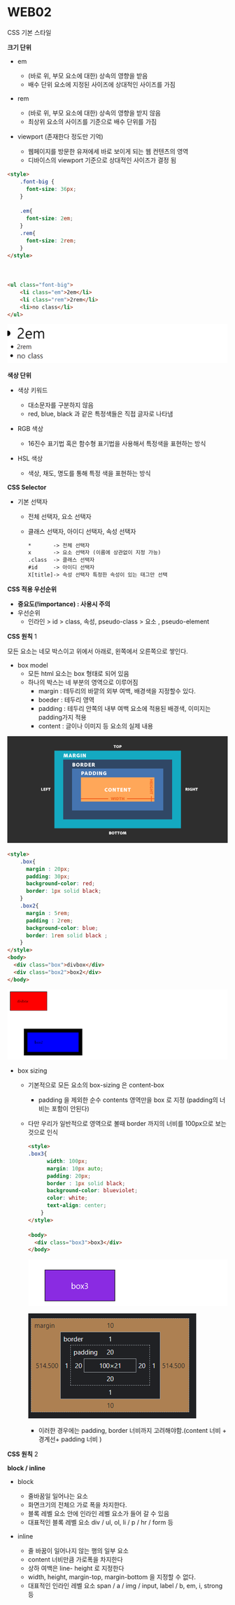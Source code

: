 # WEB02 

CSS 기본 스타일 

**크기 단위** 

- em
  - (바로 위, 부모 요소에 대한) 상속의 영향을 받음 
  - 배수 단위 요소에 지정된 사이즈에 상대적인 사이즈를 가짐
- rem
  - (바로 위, 부모 요소에 대한) 상속의 영향을 받지 않음
  - 최상위 요소의 사이즈를 기준으로 배수 단위를 가짐  

- viewport (존재한다 정도만 기억)
  - 웹페이지를 방문한 유져에세 바로 보이게 되는 웹 컨텐츠의 영역 
  - 디바이스의 viewport 기준으로 상대적인 사이즈가 결정 됨

```html
<style>
	.font-big {
      font-size: 36px;
    }

    .em{
      font-size: 2em;
    }
    .rem{
      font-size: 2rem;
    }
</style>



<ul class="font-big">
    <li class="em">2em</li>
    <li class="rem">2rem</li>
    <li>no class</li>
</ul>
```

![em,rem](WEB02.assets/em,rem.png)

**색상 단위** 

- 색상 키워드 

  - 대소문자를 구분하지 않음 
  - red, blue, black 과 같은 특정색들은 직접 글자로 나타냄 

- RGB 색상

  - 16진수 표기법 혹은 함수형 표기법을 사용해서 특정색을 표현하는 방식 

- HSL 색상 

  - 색상, 채도, 명도를 통해 특정 색을 표현하는 방식 

  

**CSS Selector**

- 기본 선택자 

  - 전체 선택자, 요소 선택자

  - 클래스 선택자, 아이디 선택자, 속성 선택자

    ```html
    *       -> 전체 선택자 
    x       -> 요소 선택자 (이름에 상관없이 지정 가능)
    .class  -> 클래스 선택자
    #id     -> 아이디 선택자
    X[title]-> 속성 선택자 특정한 속성이 있는 태그만 선택
    ```

    

**CSS 적용 우선순위** 

- **중요도(!importance) : 사용시 주의**
- 우선순위 
  - 인라인 > id > class, 속성, pseudo-class > 요소 , pseudo-element



**CSS 원칙** 1

모든 요소는 네모 박스이고  위에서 아래로, 왼쪽에서 오른쪽으로 쌓인다.

- box model
  - 모든 html 요소는 box 형태로 되어 있음 
  - 하나의 박스는 네 부분의 영역으로 이루어짐 
    - margin : 테두리의 바깥의 외부 여백, 배경색을 지정할수 있다.
    - boeder : 테두리 영역
    - padding : 테두리 안쪽의 내부 여백 요소에 적용된 배경색, 이미지는 padding가지 적용
    - content : 글이나 이미지 등 요소의 실제 내용  



![박스모델](WEB02.assets/박스모델.png)



```html
<style>
    .box{
      margin : 20px;
      padding: 30px;
      background-color: red;
      border: 1px solid black;
    }
    .box2{
      margin : 5rem;
      padding : 2rem;
      background-color: blue;
      border: 1rem solid black ;
    }
</style>
<body>
  <div class="box">divbox</div>
  <div class="box2">box2</div>
</body>
```



![box](WEB02.assets/box.png)



- box sizing

  - 기본적으로 모든 요소의 box-sizing 은 content-box
    - padding  을 제외한 순수 contents 영역만을 box 로 지정 (padding의 너비는 포함이 안된다)

  - 다만 우리가 일반적으로 영역으로 볼때 border 까지의 너비를 100px으로 보는것으로 인식

    ```html
    <style>
    .box3{
          width: 100px;
          margin: 10px auto;
          padding: 20px;
          border : 1px solid black;
          background-color: blueviolet;
          color: white;
          text-align: center;
        }
    </style>
    
    <body>
      <div class="box3">box3</div>
    </body>
    ```

    ![box3](WEB02.assets/box3-16618566499943.png)

    

    ![실제박스](WEB02.assets/실제박스.png)

    - 이러한 경우에는 padding, border 너비까지 고려해야함.(content 너비 + 경계선+ padding 너비 )

      

      

**CSS 원칙** 2

**block / inline**

- block
  - 줄바꿈일 일어나는 요소 
  - 화면크기의 전체으 가로 폭을 차지한다.
  - 블록 레벨 요소 안에 인라인 레벨 요소가 들어 갈 수 있음 
  - 대표적인 블록 레벨 요소 div / ul, ol, li / p / hr / form 등

- inline 
  - 줄 바꿈이 일어나지 않는 행의 일부 요소 
  - content 너비만큼 가로폭을 차지한다 
  - 상하 여백은 line- height 로 지정한다 
  - width, height, margin-top, margin-bottom 을 지정할 수 없다.
  - 대표적인 인라인 레벨 요소 span / a / img / input, label / b, em, i, strong 등



